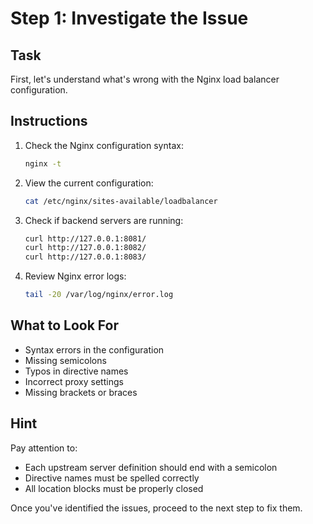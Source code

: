 # Step 1: Investigate the Issue

## Task

First, let's understand what's wrong with the Nginx load balancer configuration.

## Instructions

1. Check the Nginx configuration syntax:
   ```bash
   nginx -t
   ```

2. View the current configuration:
   ```bash
   cat /etc/nginx/sites-available/loadbalancer
   ```

3. Check if backend servers are running:
   ```bash
   curl http://127.0.0.1:8081/
   curl http://127.0.0.1:8082/
   curl http://127.0.0.1:8083/
   ```

4. Review Nginx error logs:
   ```bash
   tail -20 /var/log/nginx/error.log
   ```

## What to Look For

- Syntax errors in the configuration
- Missing semicolons
- Typos in directive names
- Incorrect proxy settings
- Missing brackets or braces

## Hint

Pay attention to:
- Each upstream server definition should end with a semicolon
- Directive names must be spelled correctly
- All location blocks must be properly closed

Once you've identified the issues, proceed to the next step to fix them.